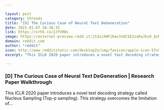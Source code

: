 ```yaml
---

layout: post
category: threads
title: "[D] The Curious Case of Neural Text DeGeneration"
date: 2021-01-07 16:38:32
link: https://vrhk.co/2JYVR0s
image: https://external-preview.redd.it/jS3zzXWFiKax7o8CSE2zaRaJkzO_8zR4KYTo4y8FBYM.jpg?width=480&height=251.308900524&auto=webp&crop=480:251.308900524,smart&s=ecc435f9aa53602fb94a8a555cc25bb63d8f78ea
domain: reddit.com
author: "reddit"
icon: http://www.redditstatic.com/desktop2x/img/favicon/apple-icon-57x57.png
excerpt: "This ICLR 2020 paper introduces a novel text decoding strategy called Nucleus Sampling (Top-p sampling). This strategy overcomes the limitation of..."

---
```


### [D] The Curious Case of Neural Text DeGeneration | Research Paper Walkthrough

This ICLR 2020 paper introduces a novel text decoding strategy called Nucleus Sampling (Top-p sampling). This strategy overcomes the limitation of...